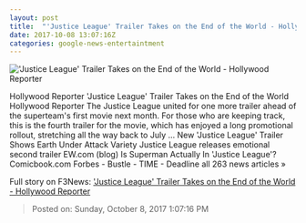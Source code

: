 ```yaml
---
layout: post
title:  "'Justice League' Trailer Takes on the End of the World - Hollywood Reporter"
date: 2017-10-08 13:07:16Z
categories: google-news-entertaintment
---
```


!['Justice League' Trailer Takes on the End of the World - Hollywood Reporter](http://cdn2.thr.com/sites/default/files/2017/10/justice-league.jpg)

Hollywood Reporter 'Justice League' Trailer Takes on the End of the World Hollywood Reporter The Justice League united for one more trailer ahead of the superteam's first movie next month. For those who are keeping track, this is the fourth trailer for the movie, which has enjoyed a long promotional rollout, stretching all the way back to July ... New 'Justice League' Trailer Shows Earth Under Attack Variety Justice League releases emotional second trailer EW.com (blog) Is Superman Actually In 'Justice League'? Comicbook.com Forbes - Bustle - TIME - Deadline all 263 news articles »


Full story on F3News: ['Justice League' Trailer Takes on the End of the World - Hollywood Reporter](http://www.f3nws.com/n/BBPVQG)

> Posted on: Sunday, October 8, 2017 1:07:16 PM
